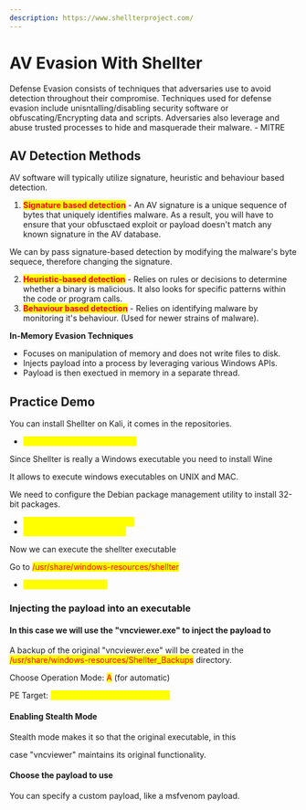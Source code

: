 ```yaml
---
description: https://www.shellterproject.com/
---
```


# AV Evasion With Shellter

Defense Evasion consists of techniques that adversaries use to avoid detection throughout their compromise. Techniques used for defense evasion include unisntalling/disabling security software or obfuscating/Encrypting data and scripts. Adversaries also leverage and abuse trusted processes to hide and masquerade their malware. - MITRE

## AV Detection Methods

AV software will typically utilize signature, heuristic and behaviour based detection.

1. <mark style="color:red;">**Signature based detection**</mark> - An AV signature is a unique sequence of bytes that uniquely identifies malware. As a result, you will have to ensure that your obfusctaed exploit or payload doesn't match any known signature in the AV database.

We can by pass signature-based detection by modifying the malware's byte sequece, therefore changing the signature.

2. <mark style="color:red;">**Heuristic-based detection**</mark> - Relies on rules or decisions to determine whether a binary is malicious. It also looks for specific patterns within the code or program calls.
3. <mark style="color:red;">**Behaviour based detection**</mark> - Relies on identifying malware by monitoring it's behaviour. (Used for newer strains of malware).

**In-Memory Evasion Techniques**

* Focuses on manipulation of memory and does not write files to disk.
* Injects payload into a process by leveraging various Windows APIs.
* Payload is then exectued in memory in a separate thread.

## Practice Demo

You can install Shellter on Kali, it comes in the repositories.

* <mark style="color:yellow;">sudo apt-get install shellter -y</mark>

Since Shellter is really a Windows executable you need to install Wine

It allows to execute windows executables on UNIX and MAC.

We need to configure the Debian package management utility to install 32-bit packages.

* <mark style="color:yellow;">dpkg --add-architecture i386</mark>
* <mark style="color:yellow;">sudo apt-get install wine32</mark>

Now we can execute the shellter executable

Go to <mark style="color:red;">/usr/share/windows-resources/shellter</mark>

* <mark style="color:yellow;">sudo wine shellter.exe</mark>

### Injecting the payload into an executable

#### In this case we will use the "vncviewer.exe" to inject the payload to

A backup of the original "vncviewer.exe" will be created in the <mark style="color:red;">/usr/share/windows-resources/Shellter\_Backups</mark> directory.

Choose Operation Mode: <mark style="color:red;">A</mark> (for automatic)

PE Target: <mark style="color:yellow;">´´Path to executable to inject to´</mark>

#### Enabling Stealth Mode

Stealth mode makes it so that the original executable,  in this

case "vncviewer" maintains its original  functionality.

#### Choose the payload to use

You can specify a custom payload, like a msfvenom payload.






